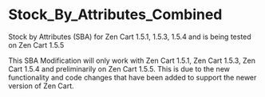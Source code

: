 Stock_By_Attributes_Combined
========================

Stock by Attributes (SBA) for Zen Cart 1.5.1, 1.5.3, 1.5.4 and is being tested on Zen Cart 1.5.5

This SBA Modification will only work with Zen Cart 1.5.1, Zen Cart 1.5.3, Zen Cart 1.5.4 and preliminarily on Zen Cart 1.5.5.
This is due to the new functionality and code changes that have been added to support the newer version of Zen Cart.
